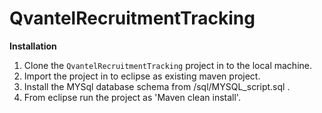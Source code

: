 # QvantelRecruitmentTracking

<strong>Installation</strong>

1. Clone the <code>QvantelRecruitmentTracking</code> project in to the local machine.
2. Import the project in to eclipse as existing maven project.
3. Install the MYSql database schema from <home>/sql/MYSQL_script.sql .
4. From eclipse run the project as 'Maven clean install'.

